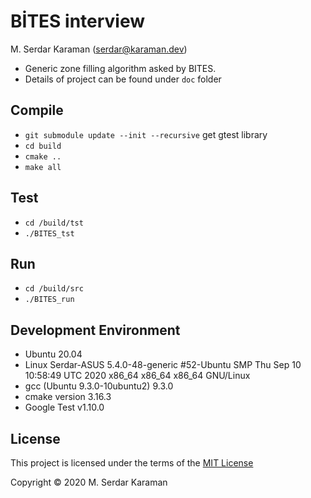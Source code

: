 # BİTES interview

M. Serdar Karaman (serdar@karaman.dev)

* Generic zone filling algorithm asked by BITES.
* Details of project can be found under ```doc``` folder

## Compile
* ```git submodule update --init --recursive``` get gtest library
* ```cd build```
* ```cmake ..```
* ```make all```

## Test
* ```cd /build/tst```
* ```./BITES_tst```

## Run
* ```cd /build/src```
* ```./BITES_run```


## Development Environment
* Ubuntu 20.04
* Linux Serdar-ASUS 5.4.0-48-generic #52-Ubuntu SMP Thu Sep 10 10:58:49 UTC 2020 x86_64 x86_64 x86_64 GNU/Linux
* gcc (Ubuntu 9.3.0-10ubuntu2) 9.3.0
* cmake version 3.16.3
* Google Test v1.10.0


## License

This project is licensed under the terms of the  [MIT License](https://choosealicense.com/licenses/mit/)

Copyright © 2020 M. Serdar Karaman
